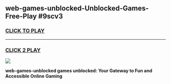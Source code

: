 
## web-games-unblocked-Unblocked-Games-Free-Play #9scv3
<h3>
<a href="https://us.freeplayer.one?title=web-games-unblocked&ref=9M">CLICK TO PLAY</a></h3>
<hr>

<h3>
<a href="https://us.freeplayer.one?title=web-games-unblocked&ref=9M">CLICK 2 PLAY</a>
  
</h3>

<a href="https://us.freeplayer.one?title=web-games-unblocked&ref=9M"><img src="https://clearcache.store/games.png"></a>


**web-games-unblocked games unblocked: Your Gateway to Fun and Accessible Online Gaming**
